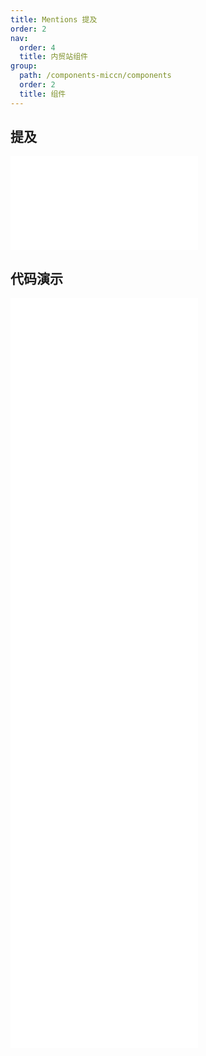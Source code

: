 ```yaml
---
title: Mentions 提及
order: 2
nav:
  order: 4
  title: 内贸站组件
group:
  path: /components-miccn/components
  order: 2
  title: 组件
---
```


## 提及

<div>
<embed src="@docs-common/mentions/index.md"></embed>
</div>
        
## 代码演示

<Row gutter=8>

  <Col span=12>
    
  <div class="code-box"><embed src="@abiz-rc-miccn/mentions/demo/basic-mentions-miccn.md"></embed></div>
          
  <div class="code-box"><embed src="@abiz-rc-miccn/mentions/demo/form-mentions-miccn.md"></embed></div>
          
  <div class="code-box"><embed src="@abiz-rc-miccn/mentions/demo/readonly-mentions-miccn.md"></embed></div>
          
  <div class="code-box"><embed src="@abiz-rc-miccn/mentions/demo/autoSize-mentions-miccn.md"></embed></div>
          
  </Col>
          
  <Col span=12>
    
  <div class="code-box"><embed src="@abiz-rc-miccn/mentions/demo/async-mentions-miccn.md"></embed></div>
          
  <div class="code-box"><embed src="@abiz-rc-miccn/mentions/demo/prefix-mentions-miccn.md"></embed></div>
          
  <div class="code-box"><embed src="@abiz-rc-miccn/mentions/demo/placement-mentions-miccn.md"></embed></div>
          
  </Col>
          
</Row>
        
<div><embed src="@docs-common/mentions/index-api.md"></embed><div>
        